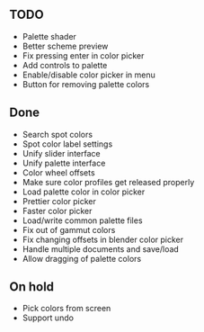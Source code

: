 ## TODO ##
* Palette shader
* Better scheme preview
* Fix pressing enter in color picker
* Add controls to palette
* Enable/disable color picker in menu
* Button for removing palette colors

## Done ##
* Search spot colors
* Spot color label settings
* Unify slider interface
* Unify palette interface
* Color wheel offsets
* Make sure color profiles get released properly
* Load palette color in color picker
* Prettier color picker
* Faster color picker
* Load/write common palette files
* Fix out of gammut colors
* Fix changing offsets in blender color picker
* Handle multiple documents and save/load
* Allow dragging of palette colors

## On hold ##
* Pick colors from screen
* Support undo
